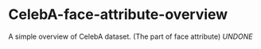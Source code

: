 # CelebA-face-attribute-overview
A simple overview of CelebA dataset. (The part of face attribute)
*UNDONE*
